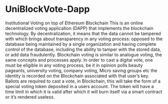# UniBlockVote-Dapp
Institutional Voting on top of Ethereum Blockchain
This is an online decentralized voting application (DAPP) that implements the blockchain technology. By decentralization, it means that the data cannot be tampered with which brings about transparency in any voting process: opposed to the database being maintained by a single organization and having complete control of the database, including the ability to tamper with the stored data, or add data fraudulently.
Blockchain voting is similar to analogue voting, the same concepts and processes apply. In order to cast a digital vote, one must be eligible in any voting process, be it in opinion polls beauty pageants, university voting, company voting, Micro saving groups etc the identity is recorded on the Blockchain associated with that user’s key. Ballots are required to cast a vote, in Blockchain, this will take the form of a special voting token deposited in a users account. The token will have a time limit in which it is valid after which it will burn itself via a smart contract or it’s rendered useless.
